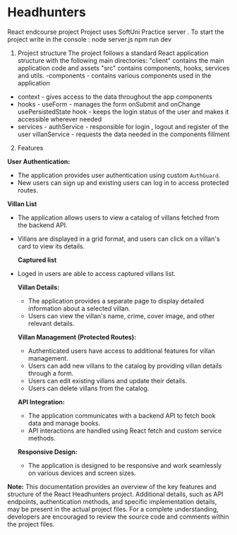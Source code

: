 # Headhunters

React endcourse project
Project uses SoftUni Practice server .
To start the project write in the console :
node server.js
npm run dev

1. Project structure
   The project follows a standard React application structure with the following main directories:
   "client" contains the main application code and assets
   "src" contains components, hooks, services and utils.
   -components - contains various components used in the application

- context - gives access to the data throughout the app components
- hooks -
  useForm - manages the form onSubmit and onChange
  usePersistedState hook - keeps the login status of the user and makes it accessible wherever needed
- services -
  authService - responsible for login , logout and register of the user
  villanService - requests the data needed in the components fillment

2. Features

**User Authentication:**

- The application provides user authentication using custom `AuthGuard`.
- New users can sign up and existing users can log in to access protected routes.

**Villan List**

- The application allows users to view a catalog of villans fetched from the backend API.
- Villans are displayed in a grid format, and users can click on a villan's card to view its details.

  **Captured list**
- Loged in users are able to access captured villans list.


  **Villan Details:**

  - The application provides a separate page to display detailed information about a selected villan.
  - Users can view the villan's name, crime, cover image, and other relevant details.

  **Villan Management (Protected Routes):**

  - Authenticated users have access to additional features for villan management.
  - Users can add new villans to the catalog by providing villan details through a form.
  - Users can edit existing villans and update their details.
  - Users can delete villans from the catalog.

  **API Integration:**

  - The application communicates with a backend API to fetch book data and manage books.
  - API interactions are handled using React fetch and custom service methods.

  **Responsive Design:**

  - The application is designed to be responsive and work seamlessly on various devices and screen sizes.

**Note:**
This documentation provides an overview of the key features and structure of the React Headhunters project. Additional details, such as API endpoints, authentication methods, and specific implementation details, may be present in the actual project files. For a complete understanding, developers are encouraged to review the source code and comments within the project files.
